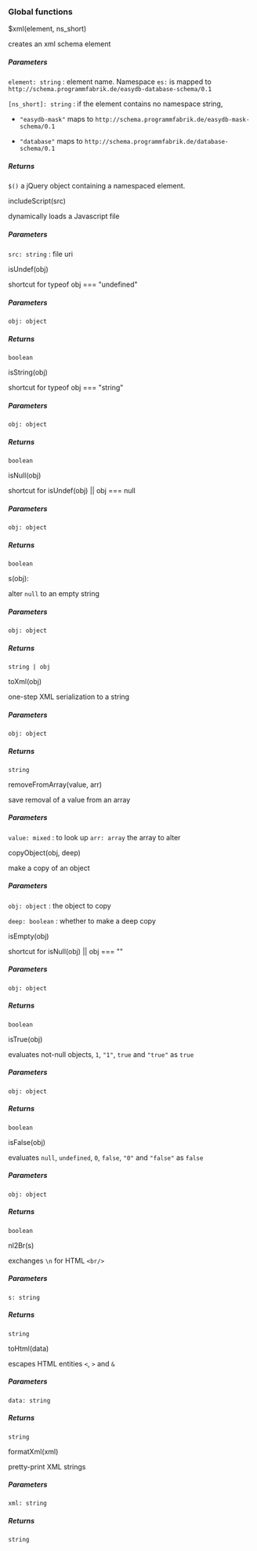### Global functions

\$xml(element, ns\_short)

creates an xml schema element

##### Parameters

`element: string`
:   element name. Namespace `es:` is mapped to
`http://schema.programmfabrik.de/easydb-database-schema/0.1`

`[ns_short]: string`
:   if the element contains no namespace string,

-   `"easydb-mask"` maps to
`http://schema.programmfabrik.de/easydb-mask-schema/0.1`

-   `"database"` maps to
`http://schema.programmfabrik.de/database-schema/0.1`

##### Returns

`$()` a jQuery object containing a namespaced element.

includeScript(src)

dynamically loads a Javascript file

##### Parameters

`src: string`
:   file uri

isUndef(obj)

shortcut for typeof obj === "undefined"

##### Parameters

`obj: object`

##### Returns

`boolean`

isString(obj)

shortcut for typeof obj === "string"

##### Parameters

`obj: object`

##### Returns

`boolean`

isNull(obj)

shortcut for isUndef(obj) || obj === null

##### Parameters

`obj: object`

##### Returns

`boolean`

s(obj):

alter `null` to an empty string

##### Parameters

`obj: object`

##### Returns

`string | obj`

toXml(obj)

one-step XML serialization to a string

##### Parameters

`obj: object`

##### Returns

`string`

removeFromArray(value, arr)

save removal of a value from an array

##### Parameters

`value: mixed`
:   to look up `arr: array` the array to alter

copyObject(obj, deep)

make a copy of an object

##### Parameters

`obj: object`
:   the object to copy

`deep: boolean`
:   whether to make a deep copy

isEmpty(obj)

shortcut for isNull(obj) || obj === ""

##### Parameters

`obj: object`

##### Returns

`boolean`

isTrue(obj)

evaluates not-null objects, `1`, `"1"`, `true` and `"true"` as `true`

##### Parameters

`obj: object`

##### Returns

`boolean`

isFalse(obj)

evaluates `null`, `undefined`, `0`, `false`, `"0"` and `"false"` as
`false`

##### Parameters

`obj: object`

##### Returns

`boolean`

nl2Br(s)

exchanges `\n` for HTML `<br/>`

##### Parameters

`s: string`

##### Returns

`string`

toHtml(data)

escapes HTML entities `<`, `>` and `&`

##### Parameters

`data: string`

##### Returns

`string`

formatXml(xml)

pretty-print XML strings

##### Parameters

`xml: string`

##### Returns

`string`
